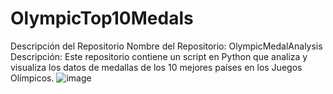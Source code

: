 # OlympicTop10Medals
Descripción del Repositorio Nombre del Repositorio: OlympicMedalAnalysis  Descripción: Este repositorio contiene un script en Python que analiza y visualiza los datos de medallas de los 10 mejores países en los Juegos Olímpicos. 
![image](https://github.com/user-attachments/assets/46349fae-fe17-419e-bd21-4ab0d63cfff4)
